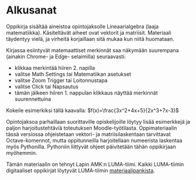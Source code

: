 # Alkusanat

Oppikirja sisältää aineistoa opintojaksolle Lineaarialgebra (laaja matematiikka). Käsiteltävät aiheet ovat vektorit ja matriisit. Materiaali täydentyy vielä, ja virheitä korjaillaan sitä mukaa kun niitä huomataan.

Kirjassa esiintyvät matemaattiset merkinnät saa näkymään suurempana (ainakin Chrome- ja Edge- selaimilla) seuraavasti:
- klikkaa merkintää hiiren 2. napilla
- valitse Math Settings tai Matematiikan asetukset
- valitse Zoom Trigger tai Loitonnustapa
- valitse Click tai Napsautus
- tämän jälkeen hiiren 1. nappulan klikkaus näyttää merkinnät suurennettuina

Kokeile esimerkiksi tällä kaavalla: $f(x)=\frac{3x^2+4x+5}{2x^3+7x-3}$

Opintojaksoa parhaillaan suorittaville opiskelijoille löytyy lisää esimerkkejä ja paljon harjoitustehtäviä toteutuksen Moodle-työtilasta. Oppimateriaalin tässä versiossa ohjeistetaan vektori- ja matriisilaskentaan tarvittavat Octave-komennot, mutta oppitunneilla harjoitellaan numeerista laskentaa myös Pythonilla. Pythoniin liittyvät ohjeet päivitetään tähän oppikirjaan myöhemmin.

Tämän materiaalin on tehnyt Lapin AMK:n LUMA-tiimi. Kaikki LUMA-tiimin digitaaliset oppikirjat löytyvät LUMA-tiimin [materiaalipankista](https://luma-lapinamk.pub).